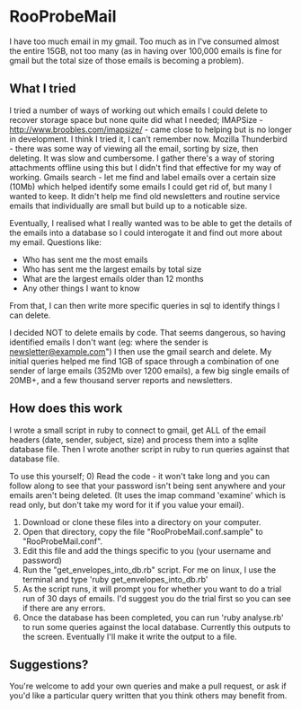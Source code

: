 # RooProbeMail

I have too much email in my gmail. Too much as in I've consumed almost the entire 15GB, not too many (as in having over 100,000 emails is fine for gmail but the total size of those emails is becoming a problem).

## What I tried

I tried a number of ways of working out which emails I could delete to recover storage space but none quite did what I needed;
IMAPSize - http://www.broobles.com/imapsize/ - came close to helping but is no longer in development. I think I tried it, I can't remember now.
Mozilla Thunderbird - there was some way of viewing all the email, sorting by size, then deleting. It was slow and cumbersome. I gather there's a way of storing attachments offline using this but I didn't find that effective for my way of working.
Gmails search - let me find and label emails over a certain size (10Mb) which helped identify some emails I could get rid of, but many I wanted to keep. It didn't help me find old newsletters and routine service emails that individually are small but build up to a noticable size.

Eventually, I realised what I really wanted was to be able to get the details of the emails into a database so I could interogate it and find out more about my email. Questions like: 
* Who has sent me the most emails
* Who has sent me the largest emails by total size
* What are the largest emails older than 12 months
* Any other things I want to know

From that, I can then write more specific queries in sql to identify things I can delete.  

I decided NOT to delete emails by code. That seems dangerous, so having identified emails I don't want (eg: where the sender is newsletter@example.com") I then use the gmail search and delete.  My initial queries helped me find 1GB of space through a combination of one sender of large emails (352Mb over 1200 emails), a few big single emails of 20MB+, and a few thousand server reports and newsletters.  

## How does this work
I wrote a small script in ruby to connect to gmail, get ALL of the email headers (date, sender, subject, size) and process them into a sqlite database file.
Then I wrote another script in ruby to run queries against that database file.

To use this yourself;
0) Read the code - it won't take long and you can follow along to see that your password isn't being sent anywhere and your emails aren't being deleted. (It uses the imap command 'examine' which is read only, but don't take my word for it if you value your email).
1) Download or clone these files into a directory on your computer.
2) Open that directory, copy the file "RooProbeMail.conf.sample" to "RooProbeMail.conf".
3) Edit this file and add the things specific to you (your username and password)
4) Run the "get_envelopes_into_db.rb" script. For me on linux, I use the terminal and type 'ruby get_envelopes_into_db.rb' 
5) As the script runs, it will prompt you for whether you want to do a trial run of 30 days of emails. I'd suggest you do the trial first so you can see if there are any errors.
6) Once the database has been completed, you can run 'ruby analyse.rb' to run some queries against the local database.  Currently this outputs to the screen. Eventually I'll make it write the output to a file.

## Suggestions?
You're welcome to add your own queries and make a pull request, or ask if you'd like a particular query written that you think others may benefit from.

